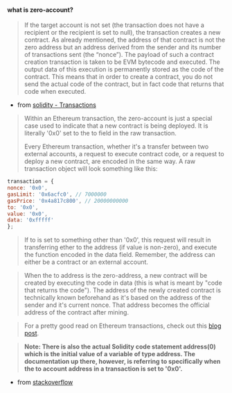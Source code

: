 #### what is zero-account?

> If the target account is not set (the transaction does not have a recipient or the recipient is set to null), the transaction creates a new contract. As already mentioned, the address of that contract is not the zero address but an address derived from the sender and its number of transactions sent (the “nonce”). The payload of such a contract creation transaction is taken to be EVM bytecode and executed. The output data of this execution is permanently stored as the code of the contract. This means that in order to create a contract, you do not send the actual code of the contract, but in fact code that returns that code when executed.

- from [solidity - Transactions](https://docs.soliditylang.org/en/develop/introduction-to-smart-contracts.html?highlight=address(0)#index-8)


> Within an Ethereum transaction, the zero-account is just a special case used to indicate that a new contract is being deployed. It is literally '0x0' set to the to field in the raw transaction. 
> 
> Every Ethereum transaction, whether it's a transfer between two external accounts, a request to execute contract code, or a request to deploy a new contract, are encoded in the same way. A raw transaction object will look something like this:
```javascript
transaction = {
nonce: '0x0',
gasLimit: '0x6acfc0', // 7000000
gasPrice: '0x4a817c800', // 20000000000
to: '0x0',
value: '0x0',
data: '0xfffff'
};
```
> If to is set to something other than '0x0', this request will result in transferring ether to the address (if value is non-zero), and execute the function encoded in the data field. Remember, the address can either be a contract or an external account.

> When the to address is the zero-address, a new contract will be created by executing the code in data (this is what is meant by "code that returns the code"). The address of the newly created contract is technically known beforehand as it's based on the address of the sender and it's current nonce. That address becomes the official address of the contract after mining.

> For a pretty good read on Ethereum transactions, check out this [blog post](https://medium.com/@codetractio/inside-an-ethereum-transaction-fa94ffca912f).

> **Note: There is also the actual Solidity code statement address(0) which is the initial value of a variable of type address. The documentation up there, however, is referring to specifically when the to account address in a transaction is set to '0x0'.**

- from [stackoverflow](https://stackoverflow.com/questions/48219716/what-is-address0-in-solidity)

